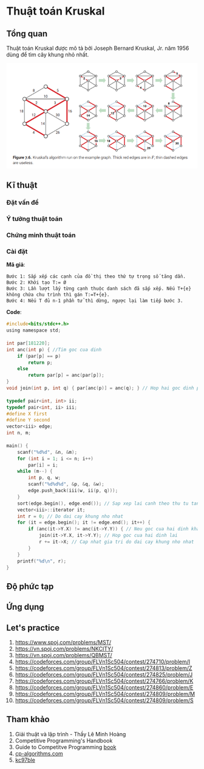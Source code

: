 # Thuật toán Kruskal

## Tổng quan

Thuật toán Kruskal được mô tả bởi Joseph Bernard Kruskal, Jr. năm 1956 dùng để tìm cây khung nhỏ nhất. 

<p align = "center"><img src = "https://github.com/hieptran1812/Algorithm-for-ITPTIT/blob/master/image/kruskal.PNG"></p>

## Kĩ thuật

### Đặt vấn đề



### Ý tưởng thuật toán


### Chứng minh thuật toán

### Cài đặt

**Mã giả**:

```
Bước 1: Sắp xếp các cạnh của đồ thị theo thứ tự trọng số tăng dần.
Bước 2: Khởi tạo T:= Ø
Bước 3: Lần lượt lấy từng cạnh thuộc danh sách đã sắp xếp. Nếu T+{e} không chứa chu trình thì gán T:=T+{e}.
Bước 4: Nếu T đủ n-1 phần tử thì dừng, ngược lại làm tiếp bước 3.
```

**Code**:

```C
#include<bits/stdc++.h>
using namespace std;

int par[181220];
int anc(int p) { //Tim goc cua dinh
    if (par[p] == p)
        return p;
    else
        return par[p] = anc(par[p]);
}
void join(int p, int q) { par[anc(p)] = anc(q); } // Hop hai goc dinh p và dinh q

typedef pair<int, int> ii;
typedef pair<int, ii> iii;
#define X first
#define Y second
vector<iii> edge;
int n, m;

main() {
    scanf("%d%d", &n, &m);
    for (int i = 1; i <= n; i++)
        par[i] = i;
    while (m--) {
        int p, q, w;
        scanf("%d%d%d", &p, &q, &w);
        edge.push_back(iii(w, ii(p, q)));
    }
    sort(edge.begin(), edge.end()); // Sap xep lai canh theo thu tu tang dan
    vector<iii>::iterator it;
    int r = 0; // Do dai cay khung nho nhat
    for (it = edge.begin(); it != edge.end(); it++) {
        if (anc(it->Y.X) != anc(it->Y.Y)) { // Neu goc cua hai dinh khac nhau
            join(it->Y.X, it->Y.Y); // Hop goc cua hai dinh lai
            r += it->X; // Cap nhat gia tri do dai cay khung nho nhat
        }
    }
    printf("%d\n", r);
}
```

## Độ phức tạp



## Ứng dụng



## Let's practice

1. https://www.spoj.com/problems/MST/
2. https://vn.spoj.com/problems/NKCITY/
3. https://vn.spoj.com/problems/QBMST/
4. https://codeforces.com/group/FLVn1Sc504/contest/274710/problem/I
5. https://codeforces.com/group/FLVn1Sc504/contest/274813/problem/Z
6. https://codeforces.com/group/FLVn1Sc504/contest/274825/problem/J
7. https://codeforces.com/group/FLVn1Sc504/contest/274766/problem/K
8. https://codeforces.com/group/FLVn1Sc504/contest/274860/problem/E
9. https://codeforces.com/group/FLVn1Sc504/contest/274809/problem/M
10. https://codeforces.com/group/FLVn1Sc504/contest/274809/problem/S

## Tham khảo
1. Giải thuật và lập trình - Thầy Lê Minh Hoàng
2. Competitive Programming's Handbook
3. Guide to Competitve Programming [book](https://www.amazon.com/Guide-Competitive-Programming-Algorithms-Undergraduate/dp/3319725467)
4. [cp-algorithms.com](https://cp-algorithms.com/graph/mst_kruskal.html)
5. [kc97ble](https://sites.google.com/site/kc97ble/algorithm-graph/kruskal-cpp)
